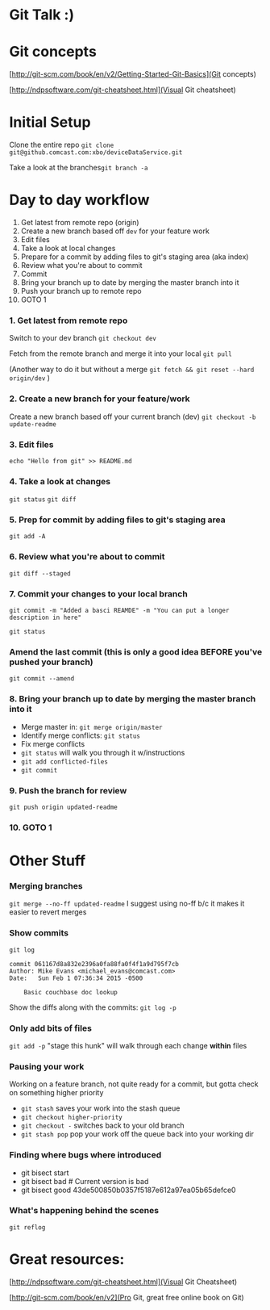 # Git Talk :)

# Git concepts
[http://git-scm.com/book/en/v2/Getting-Started-Git-Basics](Git concepts)

[http://ndpsoftware.com/git-cheatsheet.html](Visual Git cheatsheet)


# Initial Setup

Clone the entire repo `git clone git@github.comcast.com:xbo/deviceDataService.git`

Take a look at the branches`git branch -a`

# Day to day workflow

1. Get latest from remote repo (origin)
2. Create a new branch based off `dev` for your feature work
3. Edit files
4. Take a look at local changes
5. Prepare for a commit by adding files to git's staging area (aka index)
6. Review what you're about to commit
7. Commit
8. Bring your branch up to date by merging the master branch into it
9. Push your branch up to remote repo
10. GOTO 1

### 1. Get latest from remote repo

Switch to your dev branch `git checkout dev`

Fetch from the remote branch and merge it into your local `git pull`

(Another way to do it but without a merge
`git fetch && git reset --hard origin/dev` )

### 2. Create a new branch for your feature/work
Create a new branch based off your current branch (dev)
`git checkout -b update-readme`

### 3. Edit files
`echo "Hello from git" >> README.md`

### 4. Take a look at changes
`git status`
`git diff`

### 5. Prep for commit by adding files to git's staging area
`git add -A`

### 6. Review what you're about to commit
`git diff --staged`

### 7. Commit your changes to your local branch
`git commit -m "Added a basci REAMDE" -m "You can put a longer description in here"`

`git status`

### Amend the last commit (this is only a good idea BEFORE you've pushed your branch)
`git commit --amend`

### 8. Bring your branch up to date by merging the master branch into it
* Merge master in: `git merge origin/master`
* Identify merge conflicts: `git status`
* Fix merge conflicts
* `git status` will walk you through it w/instructions
* `git add conflicted-files`
* `git commit`

### 9. Push the branch for review
`git push origin updated-readme`

### 10. GOTO 1

# Other Stuff

### Merging branches
`git merge --no-ff updated-readme`
I suggest using no-ff b/c it makes it easier to revert merges

### Show commits 
`git log`

```text
commit 061167d8a832e2396a0fa88fa0f4f1a9d795f7cb
Author: Mike Evans <michael_evans@comcast.com>
Date:   Sun Feb 1 07:36:34 2015 -0500

    Basic couchbase doc lookup
```

Show the diffs along with the commits: `git log -p`

### Only add bits of files
`git add -p` "stage this hunk" will walk through each change **within** files

### Pausing your work

Working on a feature branch, not quite ready for a commit, but gotta check on something higher priority
* `git stash` saves your work into the stash queue
* `git checkout higher-priority`
* `git checkout -` switches back to your old branch
* `git stash pop` pop your work off the queue back into your working dir

### Finding where bugs where introduced

* git bisect start
* git bisect bad                 # Current version is bad
* git bisect good 43de500850b0357f5187e612a97ea05b65defce0


### What's happening behind the scenes
`git reflog`


# Great resources:
[http://ndpsoftware.com/git-cheatsheet.html](Visual Git Cheatsheet)

[http://git-scm.com/book/en/v2](Pro Git, great free online book on Git)

